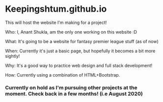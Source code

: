 # Keepingshtum.github.io

This will host the website I'm making for a project!

Who: I, Anant Shukla, am the only one working on this website :D

What: It's going to be a website for fantasy premier league stuff (as of now)

When: Currently it's just a basic page, but hopefully it becomes a bit more sightly!

Why: It's a good way to practice web design and full stack development!

How: Currently using a combination of HTML+Bootstrap. 

### Currently on hold as I'm pursuing other projects at the moment. Check back in a few months! (i.e August 2020)
